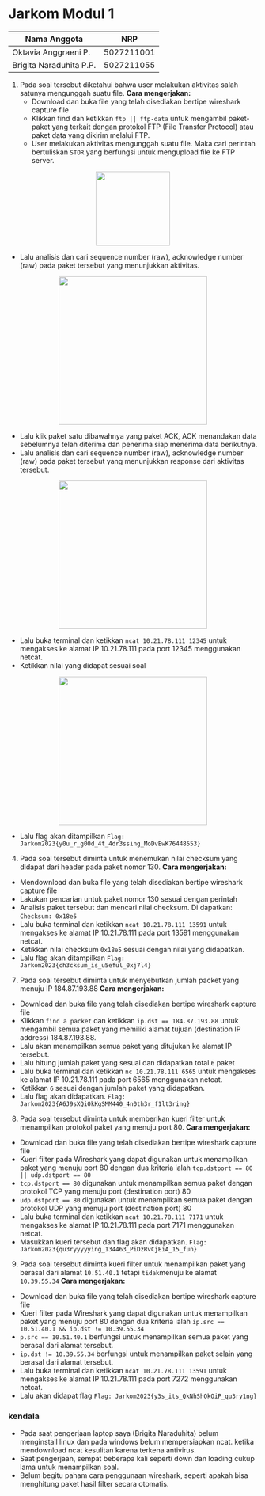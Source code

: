 
# Jarkom Modul 1

|      Nama Anggota       |     NRP     |
| ---                     | ---         |
| Oktavia Anggraeni P.    | 5027211001  |
| Brigita Naraduhita P.P. | 5027211055  |

1. Pada soal tersebut diketahui bahwa user melakukan aktivitas salah satunya mengunggah suatu file.
**Cara mengerjakan:**
   - Download dan buka file yang telah disediakan bertipe wireshark capture file
   - Klikkan find dan ketikkan `ftp || ftp-data` untuk mengambil paket-paket yang terkait dengan protokol FTP (File Transfer Protocol) atau paket data yang dikirim melalui FTP. 
   - User melakukan aktivitas mengunggah suatu file. Maka cari perintah bertuliskan `STOR` yang berfungsi untuk mengupload file ke FTP server.
<p align="center">
<img src="https://github.com/Naraduhita/Jarkom-Modul-1-IT15-2023/assets/102397053/ad6b553f-9713-4e17-ae06-810597c068f4" height="150"/>
</p>

   - Lalu analisis dan cari sequence number (raw), acknowledge number (raw) pada paket tersebut  yang menunjukkan aktivitas.
<p align="center">
<img src="https://github.com/Naraduhita/Jarkom-Modul-1-IT15-2023/assets/102397053/f9c5fa48-e76b-4731-8dae-d6f92ea70812" height="300"/>
</p>

   - Lalu klik paket satu dibawahnya yang paket ACK, ACK menandakan data sebelumnya telah diterima dan penerima siap menerima data berikutnya.
   - Lalu analisis dan cari sequence number (raw), acknowledge number (raw) pada paket tersebut  yang menunjukkan response dari aktivitas tersebut.
 <p align="center">
  <img src="https://github.com/Naraduhita/Jarkom-Modul-1-IT15-2023/assets/102397053/e58f3f89-3092-4122-bdc6-8ff0eca8617e" height="300"/>
</p>
 
   - Lalu buka terminal dan ketikkan `ncat 10.21.78.111 12345` untuk mengakses ke alamat IP 10.21.78.111 pada port 12345 menggunakan netcat.
   - Ketikkan nilai yang didapat sesuai soal
  <p align="center">
  <img src="https://github.com/Naraduhita/Jarkom-Modul-1-IT15-2023/assets/102397053/4f07f2fa-a6ae-4640-8b8e-23e48b27d042" height="300"/>
</p>
  
   - Lalu flag akan ditampilkan
 `Flag:  Jarkom2023{y0u_r_g00d_4t_4dr3ssing_MoDvEwK76448553}`

 4. Pada soal tersebut diminta untuk menemukan nilai checksum yang didapat dari header pada paket nomor 130.
**Cara mengerjakan:**
- Mendownload dan buka file yang telah disediakan bertipe wireshark capture file
- Lakukan pencarian untuk paket nomor 130 sesuai dengan perintah
- Analisis paket tersebut dan mencari nilai checksum. Di dapatkan: `Checksum: 0x18e5`
- Lalu buka terminal dan ketikkan `ncat 10.21.78.111 13591` untuk mengakses ke alamat IP 10.21.78.111 pada port 13591 menggunakan netcat.
- Ketikkan  nilai checksum `0x18e5` sesuai dengan nilai yang didapatkan.
- Lalu flag akan ditampilkan
`Flag:  Jarkom2023{ch3cksum_is_u5eful_0xj7l4}`

7. Pada soal tersebut diminta untuk menyebutkan jumlah packet yang menuju IP 184.87.193.88
**Cara mengerjakan:**
- Download dan buka file yang telah disediakan bertipe wireshark capture file
- Klikkan `find a packet` dan ketikkan `ip.dst == 184.87.193.88` untuk mengambil semua paket yang memiliki alamat tujuan (destination IP address) 184.87.193.88. 
- Lalu akan menampilkan semua paket yang ditujukan ke alamat IP tersebut.
- Lalu hitung jumlah paket yang sesuai dan didapatkan total `6` paket
- Lalu buka terminal dan ketikkan `nc 10.21.78.111 6565` untuk mengakses ke alamat IP 10.21.78.111 pada port 6565 menggunakan netcat.
- Ketikkan `6` sesuai dengan jumlah paket yang didapatkan.
- Lalu flag akan didapatkan.
`Flag: Jarkom2023{A6J9sXQi0kKgSMM440_4n0th3r_f1lt3ring}`

8. Pada soal tersebut diminta untuk memberikan kueri filter untuk menampilkan protokol paket yang menuju port 80.
**Cara mengerjakan:**
- Download dan buka file yang telah disediakan bertipe wireshark capture file
- Kueri filter pada Wireshark yang dapat digunakan untuk menampilkan paket yang menuju port 80 dengan dua kriteria ialah `tcp.dstport == 80 || udp.dstport == 80`
- `tcp.dstport == 80` digunakan untuk menampilkan semua paket dengan protokol TCP yang menuju port (destination port) 80
- `udp.dstport == 80` digunakan untuk menampilkan semua paket dengan protokol UDP yang menuju port (destination port) 80
- Lalu buka terminal dan ketikkan `ncat 10.21.78.111 7171`  untuk mengakses ke alamat IP 10.21.78.111 pada port  7171 menggunakan netcat.
- Masukkan kueri tersebut dan flag akan didapatkan.
`Flag: Jarkom2023{qu3ryyyyying_134463_PiDzRvCjEiA_15_fun}`

9. Pada soal tersebut diminta kueri filter untuk menampilkan paket yang berasal dari alamat `10.51.40.1` tetapi `tidak`menuju ke alamat `10.39.55.34`
**Cara mengerjakan:**
- Download dan buka file yang telah disediakan bertipe wireshark capture file
- Kueri filter pada Wireshark yang dapat digunakan untuk menampilkan paket yang menuju port 80 dengan dua kriteria ialah `ip.src == 10.51.40.1 && ip.dst != 10.39.55.34`
- `p.src == 10.51.40.1` berfungsi untuk menampilkan semua paket yang berasal dari alamat tersebut. 
- `ip.dst != 10.39.55.34` berfungsi untuk menampilkan paket selain yang berasal dari alamat tersebut.
- Lalu buka terminal dan ketikkan `ncat 10.21.78.111 13591` untuk mengakses ke alamat IP 10.21.78.111 pada port 7272 menggunakan netcat.
- Lalu akan didapat flag
`Flag: Jarkom2023{y3s_its_QkNhShOkOiP_qu3ry1ng}`

### kendala
- Pada saat pengerjaan laptop saya (Brigita Naraduhita) belum menginstall linux dan pada windows belum mempersiapkan ncat. ketika mendownload ncat kesulitan karena terkena antivirus.
- Saat pengerjaan, sempat beberapa kali seperti down dan loading cukup lama untuk menampilkan soal.
- Belum begitu paham cara penggunaan wireshark, seperti apakah bisa menghitung paket hasil filter secara otomatis.

